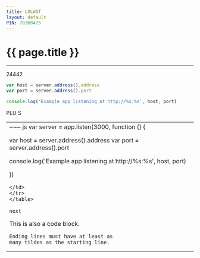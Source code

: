```yaml
---
title: LOLWAT
layout: default
PIN: 78368475
---
```


# {{ page.title }}

-------

24442

~~~ js
var host = server.address().address
var port = server.address().port

console.log('Example app listening at http://%s:%s', host, port)
~~~

PLU S

<table>
<tr>
<td markdown="1">
~~~ js
var server = app.listen(3000, function () {

  var host = server.address().address
  var port = server.address().port

  console.log('Example app listening at http://%s:%s', host, port)

})
~~~
</td>
</tr>
</table>

next

~~~~~~
This is also a code block.
~~~
Ending lines must have at least as
many tildes as the starting line.
~~~~~~~~~~~~


  
  
